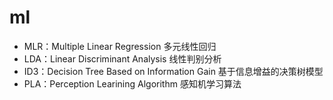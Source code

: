 # ml
* MLR：Multiple Linear Regression 多元线性回归
* LDA：Linear Discriminant Analysis 线性判别分析
* ID3：Decision Tree Based on Information Gain 基于信息增益的决策树模型
* PLA：Perception Learining Algorithm 感知机学习算法
